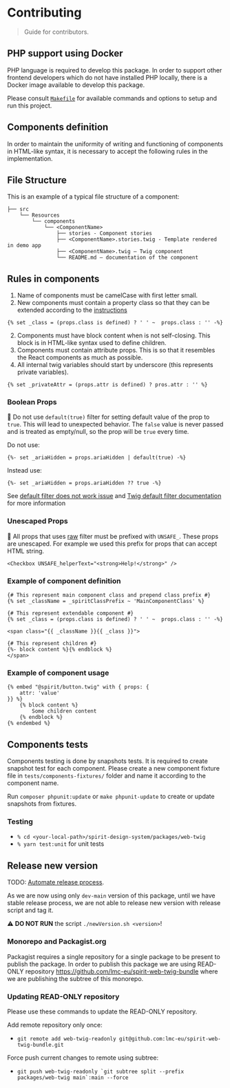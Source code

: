 # Contributing

> Guide for contributors.

## PHP support using Docker

PHP language is required to develop this package. In order to support other frontend developers which do not have installed PHP locally, there is a Docker image available to develop this package.

Please consult [`Makefile`](./Makefile) for available commands and options to setup and run this project.

## Components definition

In order to maintain the uniformity of writing and functioning of components in HTML-like syntax, it is necessary to accept the following rules in the implementation.

## File Structure

This is an example of a typical file structure of a component:

```
├── src
    └── Resources
        └── components
            └── <ComponentName>
                ├── stories - Component stories
                ├── <ComponentName>.stories.twig - Template rendered in demo app
                ├── <ComponentName>.twig — Twig component
                └── README.md — documentation of the component
```

## Rules in components

1. Name of components must be camelCase with first letter small.
2. New components must contain a property class so that they can be extended according to the [instructions](./docs/extendComponents.md)

```twig
{% set _class = (props.class is defined) ? ' ' ~  props.class : '' -%}
```

2. Components must have block content when is not self-closing. This block is in HTML-like syntax used to define children.
3. Components must contain attribute props. This is so that it resembles the React components as much as possible.
4. All internal twig variables should start by underscore (this represents private variables).

```twig
{% set _privateAttr = (props.attr is defined) ? pros.attr : '' %}
```

### Boolean Props

🚨 Do not use `default(true)` filter for setting default value of the prop to `true`.
This will lead to unexpected behavior.
The `false` value is never passed and is treated as empty/null, so the prop will be `true` every time.

Do not use:

```twig
{%- set _ariaHidden = props.ariaHidden | default(true) -%}
```

Instead use:

```twig
{%- set _ariaHidden = props.ariaHidden ?? true -%}
```

See [default filter does not work issue](https://github.com/twigphp/Twig/issues/769) and [Twig default filter documentation](https://twig.symfony.com/doc/2.x/filters/default.html) for more information

### Unescaped Props

🚨 All props that uses [raw](https://twig.symfony.com/doc/3.x/filters/raw.html) filter must be prefixed with `UNSAFE_`.
These props are unescaped.
For example we used this prefix for props that can accept HTML string.

```twig
<Checkbox UNSAFE_helperText="<strong>Help!</strong>" />
```

### Example of component definition

```twig
{# This represent main component class and prepend class prefix #}
{% set _className = _spiritClassPrefix ~ 'MainComponentClass' %}

{# This represent extendable component #}
{% set _class = (props.class is defined) ? ' ' ~  props.class : '' -%}

<span class="{{ _className }}{{ _class }}">

{# This represent children #}
{%- block content %}{% endblock %}
</span>
```

### Example of component usage

```twig
{% embed "@spirit/button.twig" with { props: {
    attr: 'value'
}} %}
    {% block content %}
        Some children content
    {% endblock %}
{% endembed %}
```

## Components tests

Components testing is done by snapshots tests. It is required to create snapshot test for each component. Please create a new component fixture file in `tests/components-fixtures/` folder and name it according to the component name.

Run `composer phpunit:update` or `make phpunit-update` to create or update snapshots from fixtures.

### Testing

- `% cd <your-local-path>/spirit-design-system/packages/web-twig`
- `% yarn test:unit` for unit tests

## Release new version

TODO: [Automate release process](https://github.com/lmc-eu/spirit-design-system/issues/393).

As we are now using only `dev-main` version of this package, until we have stable release process, we are not able to release new version with release script and tag it.

⚠️ **DO NOT RUN** the script `./newVersion.sh <version>`!

### Monorepo and Packagist.org

Packagist requires a single repository for a single package to be present to publish the package. In order to publish this package we are using READ-ONLY repository https://github.com/lmc-eu/spirit-web-twig-bundle where we are publishing the subtree of this monorepo.

### Updating READ-ONLY repository

Please use these commands to update the READ-ONLY repository.

Add remote repository only once:

- `git remote add web-twig-readonly git@github.com:lmc-eu/spirit-web-twig-bundle.git`

Force push current changes to remote using subtree:

- `` git push web-twig-readonly `git subtree split --prefix packages/web-twig main`:main --force ``
